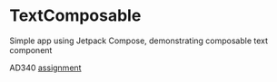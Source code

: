 # TextComposable
Simple app using Jetpack Compose, demonstrating composable text component 

AD340 [assignment](https://canvas.seattlecolleges.edu/courses/12817/assignments/195260?module_item_id=514861)
